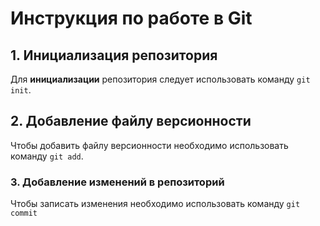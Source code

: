 # Инструкция по работе в Git
## 1. Инициализация репозитория
Для **инициализации** репозитория следует использовать команду `git init`.
## 2. Добавление файлу версионности
Чтобы добавить файлу версионности необходимо использовать команду `git add`.
### 3. Добавление изменений в репозиторий
Чтобы записать изменения необходимо использовать команду `git commit`